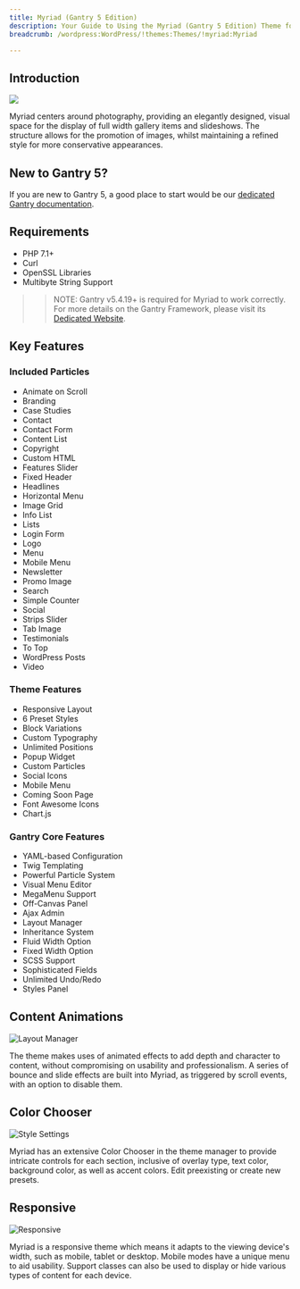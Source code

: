 ```yaml
---
title: Myriad (Gantry 5 Edition)
description: Your Guide to Using the Myriad (Gantry 5 Edition) Theme for WordPress
breadcrumb: /wordpress:WordPress/!themes:Themes/!myriad:Myriad

---
```


Introduction
-----

![](assets/myriad.jpeg)

Myriad centers around photography, providing an elegantly designed, visual space for the display of full width gallery items and slideshows. The structure allows for the promotion of images, whilst maintaining a refined style for more conservative appearances.

New to Gantry 5?
-----
If you are new to Gantry 5, a good place to start would be our [dedicated Gantry documentation](http://docs.gantry.org).

Requirements
-----
* PHP 7.1+
* Curl
* OpenSSL Libraries
* Multibyte String Support

>> NOTE: Gantry v5.4.19+ is required for Myriad to work correctly. For more details on the Gantry Framework, please visit its [Dedicated Website](http://gantry.org).

Key Features
-----


### Included Particles

* Animate on Scroll
* Branding
* Case Studies
* Contact
* Contact Form
* Content List
* Copyright
* Custom HTML
* Features Slider
* Fixed Header
* Headlines
* Horizontal Menu
* Image Grid
* Info List
* Lists
* Login Form
* Logo
* Menu
* Mobile Menu
* Newsletter
* Promo Image
* Search
* Simple Counter
* Social
* Strips Slider
* Tab Image
* Testimonials
* To Top
* WordPress Posts 
* Video

### Theme Features

* Responsive Layout
* 6 Preset Styles
* Block Variations
* Custom Typography
* Unlimited Positions
* Popup Widget
* Custom Particles
* Social Icons
* Mobile Menu
* Coming Soon Page
* Font Awesome Icons
* Chart.js 

### Gantry Core Features

* YAML-based Configuration
* Twig Templating
* Powerful Particle System
* Visual Menu Editor
* MegaMenu Support
* Off-Canvas Panel
* Ajax Admin
* Layout Manager
* Inheritance System
* Fluid Width Option
* Fixed Width Option
* SCSS Support
* Sophisticated Fields
* Unlimited Undo/Redo
* Styles Panel

## Content Animations

![Layout Manager](ft-2.jpg)

The theme makes uses of animated effects to add depth and character to content, without compromising on usability and professionalism. A series of bounce and slide effects are built into Myriad, as triggered by scroll events, with an option to disable them.

## Color Chooser

![Style Settings](ft-3.jpg)

Myriad has an extensive Color Chooser in the theme manager to provide intricate controls for each section, inclusive of overlay type, text color, background color, as well as accent colors. Edit preexisting or create new presets.

## Responsive

![Responsive](ft-4.jpg)

Myriad is a responsive theme which means it adapts to the viewing device's width, such as mobile, tablet or desktop. Mobile modes have a unique menu to aid usability. Support classes can also be used to display or hide various types of content for each device.
